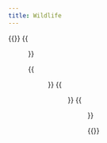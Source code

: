 ```yaml
---
title: Wildlife
---
```


{{<gallery caption-effect="none">}}
  {{<figure
    caption= "Water Birds" 
    class="no-photoswipe"
    link="/categories/waterbirds/"
    src="https://res.cloudinary.com/rama-llama/image/upload/v1587747206/The_Lake_tvywkk.jpg">}}
  
  {{<figure 
    caption="The Zoo"
    class="no-photoswipe"
    link="/categories/zoo"
    src="https://res.cloudinary.com/rama-llama/image/upload/v1582658604/Mane_woi9ai.jpg">}}
  {{<figure
    caption="Backyard Birds"
    class="no-photoswipe"
    link="/categories/backyard-birds"
    src="https://res.cloudinary.com/rama-llama/image/upload/v1580059979/Baltimore_Oreole_l8mkyo.jpg">}}
    {{<figure
    caption="Birds of Prey"
    class="no-photoswipe"
    link="/categories/birds-of-prey"
    src="https://res.cloudinary.com/rama-llama/image/upload/v1580059979/Flight_ar55bc.jpg">}}  

    

{{</gallery >}}
